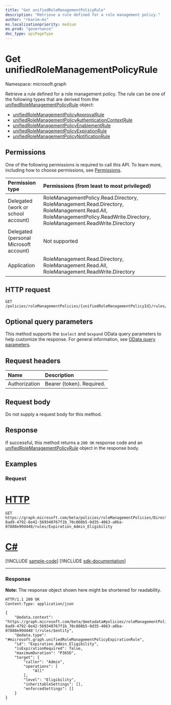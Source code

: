 ```yaml
---
title: "Get unifiedRoleManagementPolicyRule"
description: "Retrieve a rule defined for a role management policy."
author: "rkarim-ms"
ms.localizationpriority: medium
ms.prod: "governance"
doc_type: apiPageType
---
```


# Get unifiedRoleManagementPolicyRule
Namespace: microsoft.graph

Retrieve a rule defined for a role management policy. The rule can be one of the following types that are derived from the [unifiedRoleManagementPolicyRule](../resources/unifiedrolemanagementpolicyrule.md) object:
+ [unifiedRoleManagementPolicyApprovalRule](../resources/unifiedrolemanagementpolicyapprovalrule.md)
+ [unifiedRoleManagementPolicyAuthenticationContextRule](../resources/unifiedrolemanagementpolicyauthenticationcontextrule.md)
+ [unifiedRoleManagementPolicyEnablementRule](../resources/unifiedrolemanagementpolicyenablementrule.md)
+ [unifiedRoleManagementPolicyExpirationRule](../resources/unifiedrolemanagementpolicyexpirationrule.md)
+ [unifiedRoleManagementPolicyNotificationRule](../resources/unifiedrolemanagementpolicynotificationrule.md)

## Permissions
One of the following permissions is required to call this API. To learn more, including how to choose permissions, see [Permissions](/graph/permissions-reference).

|Permission type|Permissions (from least to most privileged)|
|:---|:---|
|Delegated (work or school account)|RoleManagementPolicy.Read.Directory, RoleManagement.Read.Directory, RoleManagement.Read.All, RoleManagementPolicy.ReadWrite.Directory, RoleManagement.ReadWrite.Directory|
|Delegated (personal Microsoft account)|Not supported|
|Application|RoleManagement.Read.Directory, RoleManagement.Read.All, RoleManagement.ReadWrite.Directory|

## HTTP request

<!-- {
  "blockType": "ignored"
}
-->
``` http
GET /policies/roleManagementPolicies/{unifiedRoleManagementPolicyId}/rules/{unifiedRoleManagementPolicyRuleId}
```

## Optional query parameters
This method supports the `$select` and `$expand` OData query parameters to help customize the response. For general information, see [OData query parameters](/graph/query-parameters).

## Request headers
|Name|Description|
|:---|:---|
|Authorization|Bearer {token}. Required.|

## Request body
Do not supply a request body for this method.

## Response

If successful, this method returns a `200 OK` response code and an [unifiedRoleManagementPolicyRule](../resources/unifiedrolemanagementpolicyrule.md) object in the response body.

## Examples

### Request

# [HTTP](#tab/http)
<!-- {
  "blockType": "request",
  "name": "get_unifiedrolemanagementpolicyrule",
  "sampleKeys": ["DirectoryRole_cab01047-8ad9-4792-8e42-569340767f1b_70c808b5-0d35-4863-a0ba-07888e99d448", "Expiration_Admin_Eligibility"]
}
-->
``` http
GET https://graph.microsoft.com/beta/policies/roleManagementPolicies/DirectoryRole_cab01047-8ad9-4792-8e42-569340767f1b_70c808b5-0d35-4863-a0ba-07888e99d448/rules/Expiration_Admin_Eligibility
```

# [C#](#tab/csharp)
[!INCLUDE [sample-code](../includes/snippets/csharp/get-unifiedrolemanagementpolicyrule-csharp-snippets.md)]
[!INCLUDE [sdk-documentation](../includes/snippets/snippets-sdk-documentation-link.md)]

---

### Response
**Note:** The response object shown here might be shortened for readability.
<!-- {
  "blockType": "response",
  "truncated": true,
  "@odata.type": "microsoft.graph.unifiedRoleManagementPolicyRule"
}
-->
``` http
HTTP/1.1 200 OK
Content-Type: application/json

{
    "@odata.context": "https://graph.microsoft.com/beta/$metadata#policies/roleManagementPolicies('DirectoryRole_cab01047-8ad9-4792-8e42-569340767f1b_70c808b5-0d35-4863-a0ba-07888e99d448')/rules/$entity",
    "@odata.type": "#microsoft.graph.unifiedRoleManagementPolicyExpirationRule",
    "id": "Expiration_Admin_Eligibility",
    "isExpirationRequired": false,
    "maximumDuration": "P365D",
    "target": {
        "caller": "Admin",
        "operations": [
            "All"
        ],
        "level": "Eligibility",
        "inheritableSettings": [],
        "enforcedSettings": []
    }
}
```

